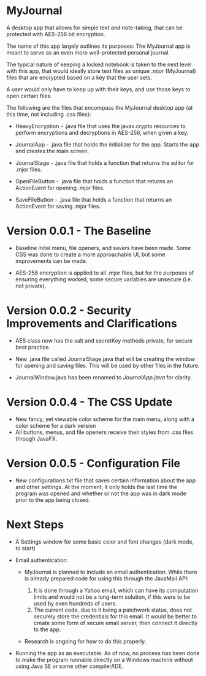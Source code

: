 # MyJournal
A desktop app that allows for simple text and note-taking, that can be protected with AES-256 bit encryption.

The name of this app largely outlines its purposes: The MyJournal app is meant to serve as an even more well-protected personal journal.

The typical nature of keeping a locked notebook is taken to the next level with this app, that would ideally store text files as unique .mjor (MyJournal) files that are encrypted based on a key that the user sets.

A user would only have to keep up with their keys, and use those keys to open certain files.

The following are the files that encompass the MyJournal desktop app (at this time, not including .css files):

* HeavyEncryption - .java file that uses the javax.crypto resources to perform encryptions and decryptions in AES-256, when given a key.

* JournalApp - .java file that holds the initializer for the app. Starts the app and creates the main screen.

* JournalStage - .java file that holds a function that returns the editor for .mjor files.

* OpenFileButton - .java file that holds a function that returns an ActionEvent for opening .mjor files.

* SaveFileButton - .java file that holds a function that returns an ActionEvent for saving .mjor files.

# Version 0.0.1 - The Baseline
 
 * Baseline inital menu, file openers, and savers have been made. Some CSS was done to create a more approachable UI, but some improvements can be made.
 
 * AES-256 encryption is applied to all .mjor files, but for the purposes of ensuring everything worked, some secure variables are unsecure (i.e. not private).
 
# Version 0.0.2 - Security Improvements and Clarifications
 
 * AES class now has the salt and secretKey methods private, for secure best practice.
 
 * New .java file called JournalStage.java that will be creating the window for opening and saving files. This will be used by other files in the future.
 
 * JournalWindow.java has been renamed to *JournalApp.java* for clarity. 
 
 # Version 0.0.4 - The CSS Update
 
 * New fancy, yet viewable color scheme for the main menu, along with a color scheme for a dark version
 * All buttons, menus, and file openers receive their styles from .css files through JavaFX.
 
 # Version 0.0.5 - Configuration File
 
  * New configurations.txt file that saves certain information about the app and other settings. At the moment, it only holds the last time the program was opened and whether or not the app was in dark mode prior to the app being closed.
 
# Next Steps
 
 * A Settings window for some basic color and font changes (dark mode, to start)
 
 * Email authentication:
 
    * MyJournal is planned to include an email authentication. While there is already prepared code for using this through the JavaMail API:
    
      1. It is done through a Yahoo email, which can have its computation limits and would not be a long-term solution, if this were to be used by even hundreds of users.
      2. The current code, due to it being a patchwork status, does not securely store the credentials for this email. It would be better to create some form of secure email server, then connect it directly to the app. 
    * Research is ongoing for how to do this properly.
     
  * Running the app as an executable: As of now, no process has been done to make the program runnable directly on a Windows machine without using Java SE or some other compiler/IDE.
